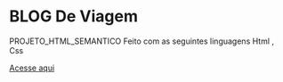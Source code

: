 # BLOG De Viagem
PROJETO_HTML_SEMANTICO
Feito com as seguintes linguagens Html , Css


[Acesse aqui](https://blog-de-viagem.vercel.app/)
